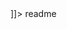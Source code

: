 <snippet>
  <content><![CDATA[
# ${1:Stream.it}
IRC controlled chatroom that can plays games through defined commands from your phone or users can just chat together live while watching people frustratingly try to control the game.
## Installation
To install the application you need to clone the repo. and run `npm i --save` to install all the dependencies.
## Usage
To use the app you need the following programs:
1. An Emulator to run the game from (ZSNES, GBA, Dolphin, ETC.) ZSNES: https://www.fosshub.com/ZSNES.html
2. A way to stream the game (only the host needs this to stream the game) OBS: https://obsproject.com/ to capture the game and http://Twitch.tv to relay the stream.
3. An IRC client app on your phone, pc or mac to connect to the chatroom and relay commands. I recommend AndroIRC for Android, TurboIRC for iphone, MIRC for windows and LimeIRC for Mac.
4. Friends! This is a lot of fun with a group of people because it's a way of controlling the game one command at a time so you either work with your friends to beat the game or work against your friends because that's just more fun.
## Contributing
My goal is to break this down into an app that can run without any external software. which is surprisingly difficult. Also, this doesn't work on Windows because it utilizes Python to convert keystrokes. (windows doesn't have Python (boo!) because they utilize their own languages to accomplish what Python does for Mac and Linux).
\n 1. Fork it!
\n 2. Create your feature branch: `git checkout -b my-new-feature`
\n 3. Commit your changes: `git commit -am 'Add some feature'`
\n 4. Push to the branch: `git push origin my-new-feature`
\n 5. Submit a pull request :D
## History
The story begins here...
## Credits
Developers involved in creating this app:
David G.  :   https://github.com/DavidGuben
Angelo B. :   https://github.com/bov188
Mike M.   :   https://github.com/MMagnani5
Vijay C.  :   https://github.com/accutechhi


]]></content>
  <tabTrigger>readme</tabTrigger>
</snippet>
